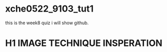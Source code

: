 # xche0522_9103_tut1


this is the week8 quiz i will show github.

# H1 IMAGE TECHNIQUE INSPERATION
